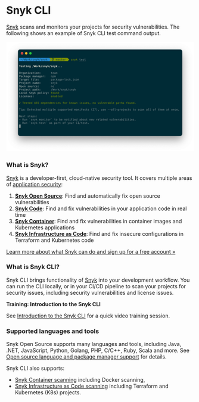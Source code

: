 # Snyk CLI

[Snyk](https://snyk.io) scans and monitors your projects for security vulnerabilities. The following shows an example of Snyk CLI test command output.

![Snyk CLI test command output](../.gitbook/assets/snyk-cli-screenshot.png)

### What is Snyk?

[Snyk](https://snyk.io) is a developer-first, cloud-native security tool. It covers multiple areas of [application security](https://snyk.io/learn/application-security/):

1. [**Snyk Open Source**](https://snyk.io/product/open-source-security-management/): Find and automatically fix open source vulnerabilities
2. [**Snyk Code**](https://snyk.io/product/snyk-code/): Find and fix vulnerabilities in your application code in real time
3. [**Snyk Container**](https://snyk.io/product/container-vulnerability-management/): Find and fix vulnerabilities in container images and Kubernetes applications
4. [**Snyk Infrastructure as Code**](https://snyk.io/product/infrastructure-as-code-security/): Find and fix insecure configurations in Terraform and Kubernetes code

[Learn more about what Snyk can do and sign up for a free account »](https://snyk.io)

### What is Snyk CLI?

Snyk CLI brings functionality of [Snyk](https://snyk.io) into your development workflow. You can run the CLI locally, or in your CI/CD pipeline to scan your projects for security issues, including security vulnerabilities and license issues.

**Training: Introduction to the Snyk CLI**

See [Introduction to the Snyk CLI](https://training.snyk.io/courses/intro-cli) for a quick video training session.

### Supported languages and tools

Snyk Open Source supports many languages and tools, including Java, .NET, JavaScript, Python, Golang, PHP, C/C++, Ruby, Scala and more. See [Open source language and package manager support](../products/snyk-open-source/language-and-package-manager-support/) for details.

Snyk CLI also supports:

* [Snyk Container scanning](../products/snyk-container/snyk-cli-for-container-security/) including Docker scanning,&#x20;
* [Snyk Infrastructure as Code scanning](../products/snyk-infrastructure-as-code/snyk-cli-for-infrastructure-as-code/) including Terraform and Kubernetes (K8s) projects.
